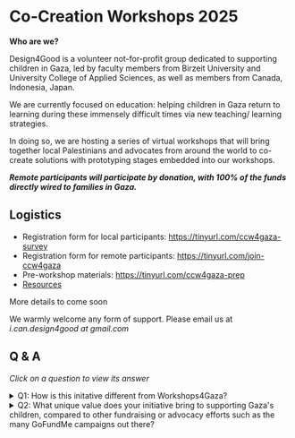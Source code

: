 # Co-Creation Workshops 2025

**Who are we?** 

Design4Good is a volunteer not-for-profit group dedicated to supporting children in Gaza, led by faculty members from Birzeit University and University College of Applied Sciences, as well as members from Canada, Indonesia, Japan. 

We are currently focused on education: helping children in Gaza return to learning during these immensely difficult times via new teaching/ learning strategies. 

In doing so, we are hosting a series of virtual workshops that will bring together local Palestinians and advocates from around the world to co-create solutions with prototyping stages embedded into our workshops. 

***Remote participants will participate by donation, with 100% of the funds directly wired to families in Gaza.***

## Logistics

- Registration form for local participants: https://tinyurl.com/ccw4gaza-survey
- Registration form for remote participants: https://tinyurl.com/join-ccw4gaza
- Pre-workshop materials: https://tinyurl.com/ccw4gaza-prep
- [Resources](resources/readme.md)

More details to come soon

We warmly welcome any form of support. Please email us at *i.can.design4good _at_ gmail.com*

## Q & A

*Click on a question to view its answer*

<details> 

<summary>Q1: How is this initative different from Workshops4Gaza?</summary>

<br/>

Answer: While both initiatives aim to support Gaza, our approach differs from Workshops4Gaza. We're focusing on addressing the critical shortage of essential items, particularly food, and the inability of many families to access donations. Our initiative crowdsources both money *and* expertise to develop practical solutions for children coping with hunger and trauma while learning. Unlike Workshops4Gaza, which organizes workshops and classes to raise money for Palestinians in Gaza, our effort is centered on collaborative problem-solving to tackle the immediate needs of Gaza's children.

</details>

<details>
<summary>Q2: What unique value does your initiative bring to supporting Gaza's children, compared to other fundraising or advocacy efforts such as the many GoFundMe campaigns out there?</summary>

<br/>
Answer: We aim to bring a unique value to supporting Gaza's children by focusing on education and psychosocial support, addressing the root causes of their struggles. Unlike traditional fundraising efforts that often focus on immediate relief, we're working to develop sustainable solutions that empower children to cope with trauma and build resilience.

Through our co-creation workshops and collaboration with global advocates and experts, we're generating innovative ideas and practical solutions that can be scaled up to make a meaningful impact. By prioritizing the needs and voices of Gaza's children, we're ensuring that our efforts are tailored to their specific context and challenges.

Our approach is centered on co-creation, collaboration, and long-term impact, setting us apart from other initiatives. We're committed to mobilizing global support and resources to make a lasting difference in the lives of Gaza's children  
</details>
